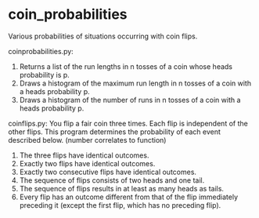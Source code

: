 # coin_probabilities
Various probabilities of situations occurring with coin flips.


coinprobabilities.py:
1. Returns a list of the run lengths in n tosses of a coin whose heads probability is p.
2. Draws a histogram of the maximum run length in n tosses of a coin with a heads probability p.
3. Draws a histogram of the number of runs in n tosses of a coin with a heads probability p.




coinflips.py:
You flip a fair coin three times. Each flip is independent of the other flips. This program determines the probability of each event described below. (number correlates to function)
1. The three flips have identical outcomes.
2. Exactly two flips have identical outcomes.
3. Exactly two consecutive flips have identical outcomes.
4. The sequence of flips consists of two heads and one tail.
5. The sequence of flips results in at least as many heads as tails.
6. Every flip has an outcome different from that of the flip immediately preceding it (except the first flip, which has no preceding flip).

